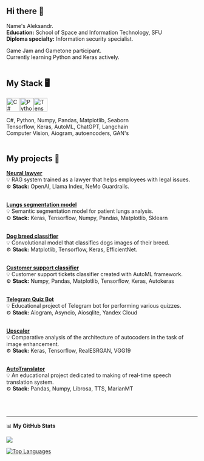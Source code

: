 ## Hi there 👋 

Name's Aleksandr.\
**Education:** School of Space and Information Technology, SFU\
**Diploma specialty:** Information security specialist.

Game Jam and Gametone participant.\
Currently learning Python and Keras actively. 
<br /><br />

## My Stack 🖥
<p align="left">
<a href="https://docs.microsoft.com/en-us/dotnet/csharp/" target="_blank" rel="noreferrer"><img src="https://raw.githubusercontent.com/danielcranney/readme-generator/main/public/icons/skills/csharp-colored.svg" width="36" height="36" alt="C#" /></a><a href="https://www.python.org/" target="_blank" rel="noreferrer"><img src="https://raw.githubusercontent.com/danielcranney/readme-generator/main/public/icons/skills/python-colored.svg" width="36" height="36" alt="Python" /></a><a href="https://www.tensorflow.org/" target="_blank" rel="noreferrer"><img src="https://raw.githubusercontent.com/danielcranney/readme-generator/main/public/icons/skills/tensorflow-colored.svg" width="36" height="36" alt="TensorFlow" /></a>

C#, Python, Numpy, Pandas, Matplotlib, Seaborn\
Tensorflow, Keras, AutoML, ChatGPT, Langchain\
Computer Vision, Aiogram, autoencoders, GAN's
<br /><br />

## My projects 📜
[**Neural lawyer**](https://github.com/AlSG00/Neural_lawyer)<br/>
💡 RAG system trained as a lawyer that helps employees with legal issues.<br/>
⚙ **Stack:** OpenAI, Llama Index,  NeMo Guardrails.<br/><br/>

[**Lungs segmentation model**](https://github.com/AlSG00/lungs_segmentation)<br/>
💡 Semantic segmentation model for patient lungs analysis.<br/>
⚙ **Stack:** Keras, Tensorflow, Numpy, Pandas, Matplotlib, Sklearn<br /><br/>

[**Dog breed classifier**](https://github.com/AlSG00/Dog_Breed_Classifier)<br/>
💡 Convolutional model that classifies dogs images of their breed.<br/>
⚙ **Stack:** Matplotlib, Tensorflow, Keras, EfficientNet.<br/><br/>

[**Customer support classifier**](https://github.com/AlSG00/Customer_Support_Classifier)<br/>
💡 Customer support tickets classifier created with AutoML framework.<br/>
⚙ **Stack:** Numpy, Pandas, Matplotlib, Tensorflow, Keras, Autokeras<br/><br/>

[**Telegram Quiz Bot**](https://github.com/AlSG00/Eazy_Quizy_Bot)<br/>
💡 Educational project of Telegram bot for performing various quizzes.<br/>
⚙ **Stack:** Aiogram, Asyncio, Aiosqlite, Yandex Cloud<br/><br/>

[**Upscaler**](https://github.com/AlSG00/Upscaler)<br/>
💡 Сomparative analysis of the architecture of autocoders in the task of image enhancement.<br/>
⚙ **Stack:** Keras, Tensorflow, RealESRGAN, VGG19<br/><br/>

[**AutoTranslator**](https://github.com/AlSG00/AutoTranslator)<br/>
💡 An educational project dedicated to making of real-time speech translation system.<br/>
⚙ **Stack:** Pandas, Numpy, Librosa, TTS, MarianMT<br/>
<br/><br/><br/>

---
📊 <b>My GitHub Stats</b>

<a href="http://www.github.com/AlSG00"><img src="https://github-readme-streak-stats.herokuapp.com/?user=AlSG00&stroke=000000&background=ffffff&ring=000000&fire=000000&currStreakNum=000000&currStreakLabel=000000&sideNums=000000&sideLabels=000000&dates=000000&hide_border=true" /></a>

<a href="https://github.com/AlSG00" align="left"><img src="https://github-readme-stats.vercel.app/api/top-langs/?username=AlSG00&langs_count=10&title_color=000000&text_color=000000&icon_color=000000&bg_color=ffffff&hide_border=true&locale=en&custom_title=Top%20%Languages" alt="Top Languages" /></a>



<!--
**AlSG00/AlSG00** is a ✨ _special_ ✨ repository because its `README.md` (this file) appears on your GitHub profile.

Here are some ideas to get you started:

- 🔭 I’m currently working on ...
- 🌱 I’m currently learning ...
- 👯 I’m looking to collaborate on ...
- 🤔 I’m looking for help with ...
- 💬 Ask me about ...
- 📫 How to reach me: ...
- 😄 Pronouns: ...
- ⚡ Fun fact: ...
-->
